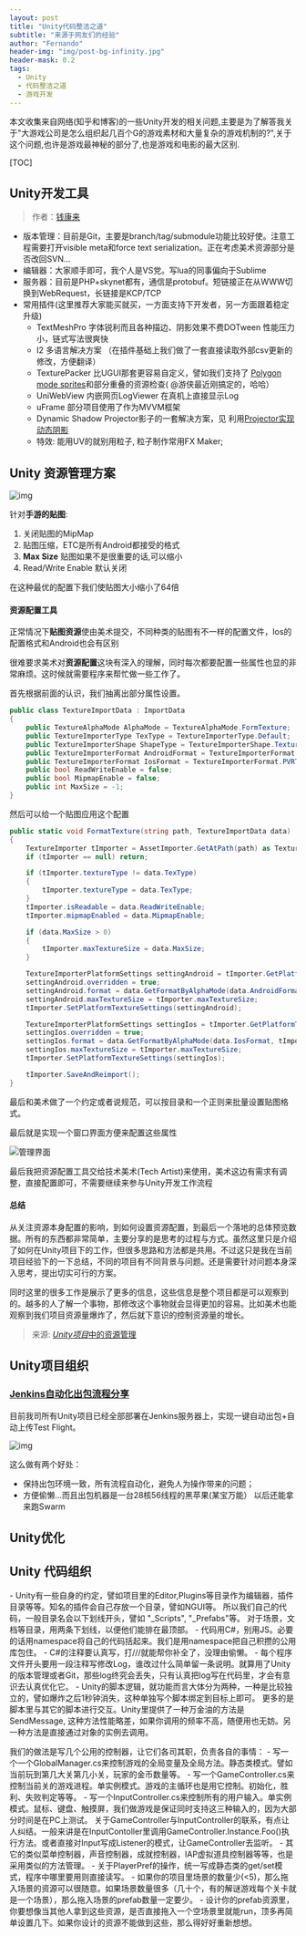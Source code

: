 ```yaml
---
layout: post
title: "Unity代码整洁之道"
subtitle: "来源于网友们的经验"
author: "Fernando"
header-img: "img/post-bg-infinity.jpg"
header-mask: 0.2
tags:
  - Unity
  - 代码整洁之道
  - 游戏开发
---
```



本文收集来自网络(知乎和博客)的一些Unity开发的相关问题,主要是为了解答我关于"大游戏公司是怎么组织起几百个G的游戏素材和大量复杂的游戏机制的?",关于这个问题,也许是游戏最神秘的部分了,也是游戏和电影的最大区别.

[TOC]





## Unity开发工具

>  作者：[钱康来](https://www.zhihu.com/question/23067087/answer/133108152)

- 版本管理：目前是Git，主要是branch/tag/submodule功能比较好使。注意工程需要打开visible meta和force text serialization。正在考虑美术资源部分是否改回SVN...
- 编辑器：大家顺手即可，我个人是VS党。写lua的同事偏向于Sublime
- 服务器：目前是PHP+skynet都有，通信是protobuf。短链接正在从WWW切换到WebRequest，长链接是KCP/TCP
- 常用插件(这里推荐大家能买就买，一方面支持下开发者，另一方面跟着稳定升级)
  - TextMeshPro 字体锐利而且各种描边、阴影效果不费DOTween 性能压力小，链式写法很爽快
  - I2 多语言解决方案 （在插件基础上我们做了一套直接读取外部csv更新的修改，方便翻译）
  - TexturePacker 比UGUI那套更容易自定义，譬如我们支持了 [Polygon mode sprites](https://link.zhihu.com/?target=http%3A//qiankanglai.me/2016/03/05/polygon-sprites/)和部分重叠的资源检查( @游侠最近刚搞定的，哈哈）
  - UniWebView 内嵌网页LogViewer 在真机上直接显示Log
  - uFrame 部分项目使用了作为MVVM框架
  - Dynamic Shadow Projector影子的一套解决方案，见 利用[Projector实现动态阴影](https://link.zhihu.com/?target=http%3A//qiankanglai.me/2016/11/14/unity-projector/)
  - 特效: 能用UV的就别用粒子, 粒子制作常用FX Maker;




## Unity 资源管理方案





![img](https://blog-10039692.file.myqcloud.com/1503543714007_1908_1503543714375.png)



针对**手游的贴图**:

1. 关闭贴图的MipMap
2. 贴图压缩，ETC是所有Android都接受的格式
3. **Max Size**  贴图如果不是很重要的话,可以缩小
4. Read/Write Enable 默认关闭

在这种最优的配置下我们使贴图大小缩小了64倍



#### 资源配置工具

正常情况下**贴图资源**使由美术提交，不同种类的贴图有不一样的配置文件，Ios的配置格式和Android也会有区别

很难要求美术对**资源配置**这块有深入的理解，同时每次都要配置一些属性也显的非常麻烦。这时候就需要程序来帮忙做一些工作了。

首先根据前面的认识，我们抽离出部分属性设置。

```c#
public class TextureImportData : ImportData 
{
    public TextureAlphaMode AlphaMode = TextureAlphaMode.FormTexture;
    public TextureImporterType TexType = TextureImporterType.Default;
    public TextureImporterShape ShapeType = TextureImporterShape.Texture2D;
    public TextureImporterFormat AndroidFormat = TextureImporterFormat.ETC2_RGB4;
    public TextureImporterFormat IosFormat = TextureImporterFormat.PVRTC_RGB4;
    public bool ReadWriteEnable = false;
    public bool MipmapEnable = false;
    public int MaxSize = -1;
}
```

然后可以给一个贴图应用这个配置

```c#
public static void FormatTexture(string path, TextureImportData data)
{
    TextureImporter tImporter = AssetImporter.GetAtPath(path) as TextureImporter;
    if (tImporter == null) return;

    if (tImporter.textureType != data.TexType)
    {
        tImporter.textureType = data.TexType;
    }
    tImporter.isReadable = data.ReadWriteEnable;
    tImporter.mipmapEnabled = data.MipmapEnable;

    if (data.MaxSize > 0)
    {
        tImporter.maxTextureSize = data.MaxSize;
    }

    TextureImporterPlatformSettings settingAndroid = tImporter.GetPlatformTextureSettings(EditorConst.PlatformAndroid);
    settingAndroid.overridden = true;
    settingAndroid.format = data.GetFormatByAlphaMode(data.AndroidFormat, tImporter);
    settingAndroid.maxTextureSize = tImporter.maxTextureSize;
    tImporter.SetPlatformTextureSettings(settingAndroid);

    TextureImporterPlatformSettings settingIos = tImporter.GetPlatformTextureSettings(EditorConst.PlatformIos);
    settingIos.overridden = true;
    settingIos.format = data.GetFormatByAlphaMode(data.IosFormat, tImporter);
    settingIos.maxTextureSize = tImporter.maxTextureSize;
    tImporter.SetPlatformTextureSettings(settingIos);

    tImporter.SaveAndReimport();
}
```

最后和美术做了一个约定或者说规范，可以按目录和一个正则来批量设置贴图格式。

最后就是实现一个窗口界面方便来配置这些属性

![管理界面](https://pic1.zhimg.com/v2-98b228606202ba6029adfd96eee32fd4_r.jpg)



最后我把资源配置工具交给技术美术(Tech Artist)来使用，美术这边有需求有调整，直接配置即可，不需要继续来参与Unity开发工作流程

#### 总结

从关注资源本身配置的影响，到如何设置资源配置，到最后一个落地的总体预览数据。所有的东西都非常简单，主要分享的是思考的过程与方式。虽然这里只是介绍了如何在Unity项目下的工作，但很多思路和方法都是共用。不过这只是我在当前项目经验下的一下总结，不同的项目有不同背景与问题。还是需要针对问题本身深入思考，提出切实可行的方案。

同时这里的很多工作是展示了更多的信息，这些信息是整个项目都是可以观察到的。越多的人了解一个事物，那修改这个事物就会显得更加的容易。比如美术也能观察到我们项目资源量爆炸了，然后就下意识的控制资源量的增长。

>  来源: [*Unity项目*中的资源管理](https://zhuanlan.zhihu.com/p/27779619)


## Unity项目组织

### [Jenkins自动化出包流程分享](https://zhuanlan.zhihu.com/p/22168688?refer=soulgame)

目前我司所有Unity项目已经全部部署在Jenkins服务器上，实现一键自动出包+自动上传Test Flight。

![img](https://pic1.zhimg.com/80/fd09ea51a217b96e5bce4f1af582a7a0_hd.png)

这么做有两个好处：

- 保持出包环境一致，所有流程自动化，避免人为操作带来的问题；
- 方便偷懒…而且出包机器是一台28核56线程的黑苹果(某宝万能） 以后还能拿来跑Swarm




## Unity优化





## Unity 代码组织

\- Unity有一些自身的约定，譬如项目里的Editor,Plugins等目录作为编辑器，插件目录等等。知名的插件会自己存放一个目录，譬如NGUI等。
  所以我们自己的代码，一般目录名会以下划线开头，譬如 "_Scripts", "_Prefabs"等。
  对于场景，文档等目录，用两条下划线，以便他们能排在最顶部。
\- 代码用C#，别用JS。必要的话用namespace将自己的代码括起来。我们是用namespace把自己积攒的公用库包住。
\- C#的注释要认真写，打///就能帮你补全了，没理由偷懒。
\- 每个程序文件开头要用一段注释写修改Log，谁改过什么简单留一条说明。就算用了Unity的版本管理或者Git，那些log终究会丢失，只有认真把log写在代码里，才会有意识去认真优化它。
\- Unity的脚本逻辑，就功能而言大体分为两种，一种是比较独立的，譬如爆炸之后1秒钟消失，这种单独写个脚本绑定到目标上即可。
  更多的是脚本里与其它的脚本进行交互。Unity里提供了一种万金油的方法是SendMessage, 这种方法性能略差，如果你调用的频率不高，随便用也无妨。另一种方法是直接通过对象的实例去调用。

  我们的做法是写几个公用的控制器，让它们各司其职，负责各自的事情：
\- 写一个一个GlobalManager.cs来控制游戏的全局变量及全局方法。静态类模式。譬如当前玩到第几大关第几小关，玩家的金币数量等。
\- 写一个GameController.cs来控制当前关的游戏进程。单实例模式。游戏的主循环也是用它控制。初始化，胜利、失败判定等等。
\- 写一个InputController.cs来控制所有的用户输入。单实例模式。鼠标、键盘、触摸屏，我们做游戏是保证同时支持这三种输入的，因为大部分时间是在PC上测试。
  关于GameController与InputController的联系，有点让人纠结。一般来讲是在InputContoller里调用GameController.Instance.Foo()执行方法。或者直接对Input写成Listener的模式，让GameController去监听。
\- 其它的类似菜单控制器，声音控制器，成就控制器，IAP虚拟道具控制器等等，也是采用类似的方法管理。
\- 关于PlayerPref的操作，统一写成静态类的get/set模式，程序中哪里要用则直接读写。
\- 如果你的项目里场景的数量少(<5)，那么拖入场景的资源可以很随意。如果场景数量很多（几十个，有的解谜游戏每个关卡就是一个场景），那么拖入场景的prefab数量一定要少。
\- 设计你的prefab资源里，你要想像当其他人拿到这些资源，是否直接拖入一个空场景里就能run，顶多再简单设置几下。如果你设计的资源不能做到这些，那么得好好重新想想。